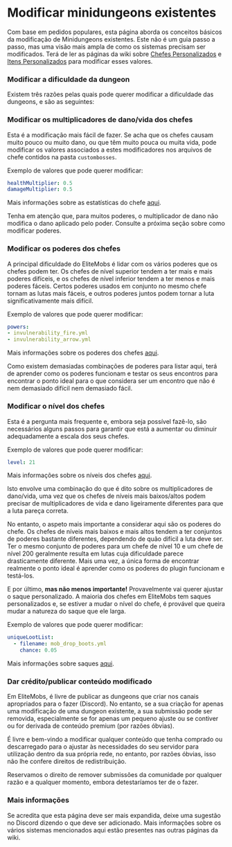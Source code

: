 # Modificar minidungeons existentes

Com base em pedidos populares, esta página aborda os conceitos básicos da modificação de Minidungeons existentes. Este não é um guia passo a passo, mas uma visão mais ampla de como os sistemas precisam ser modificados. Terá de ler as páginas da wiki sobre [Chefes Personalizados]($language$/elitemobs/creating_bosses.md) e [Itens Personalizados]($language$/elitemobs/creating_items.md) para modificar esses valores.

### Modificar a dificuldade da dungeon

Existem três razões pelas quais pode querer modificar a dificuldade das dungeons, e são as seguintes:

### Modificar os multiplicadores de dano/vida dos chefes

Esta é a modificação mais fácil de fazer. Se acha que os chefes causam muito pouco ou muito dano, ou que têm muito pouca ou muita vida, pode modificar os valores associados a estes modificadores nos arquivos de chefe contidos na pasta `custombosses`.

Exemplo de valores que pode querer modificar:
```yml
healthMultiplier: 0.5
damageMultiplier: 0.5
```
Mais informações sobre as estatísticas do chefe [aqui]($language$/elitemobs/creating_bosses.md&section=healthmultiplier).

Tenha em atenção que, para muitos poderes, o multiplicador de dano não modifica o dano aplicado pelo poder. Consulte a próxima seção sobre como modificar poderes.

### Modificar os poderes dos chefes

A principal dificuldade do EliteMobs é lidar com os vários poderes que os chefes podem ter. Os chefes de nível superior tendem a ter mais e mais poderes difíceis, e os chefes de nível inferior tendem a ter menos e mais poderes fáceis. Certos poderes usados em conjunto no mesmo chefe tornam as lutas mais fáceis, e outros poderes juntos podem tornar a luta significativamente mais difícil.

Exemplo de valores que pode querer modificar:
```yml
powers:
- invulnerability_fire.yml
- invulnerability_arrow.yml
```
Mais informações sobre os poderes dos chefes [aqui]($language$/elitemobs/creating_bosses.md&section=powers).

Como existem demasiadas combinações de poderes para listar aqui, terá de aprender como os poderes funcionam e testar os seus encontros para encontrar o ponto ideal para o que considera ser um encontro que não é nem demasiado difícil nem demasiado fácil.

### Modificar o nível dos chefes

Esta é a pergunta mais frequente e, embora seja possível fazê-lo, são necessários alguns passos para garantir que está a aumentar ou diminuir adequadamente a escala dos seus chefes.

Exemplo de valores que pode querer modificar:
```yml
level: 21
```
Mais informações sobre os níveis dos chefes [aqui]($language$/elitemobs/creating_bosses.md&section=level).

Isto envolve uma combinação do que é dito sobre os multiplicadores de dano/vida, uma vez que os chefes de níveis mais baixos/altos podem precisar de multiplicadores de vida e dano ligeiramente diferentes para que a luta pareça correta.

No entanto, o aspeto mais importante a considerar aqui são os poderes do chefe. Os chefes de níveis mais baixos e mais altos tendem a ter conjuntos de poderes bastante diferentes, dependendo de quão difícil a luta deve ser. Ter o mesmo conjunto de poderes para um chefe de nível 10 e um chefe de nível 200 geralmente resulta em lutas cuja dificuldade parece drasticamente diferente. Mais uma vez, a única forma de encontrar realmente o ponto ideal é aprender como os poderes do plugin funcionam e testá-los.

E por último, **mas não menos importante!** Provavelmente vai querer ajustar o saque personalizado. A maioria dos chefes em EliteMobs tem saques personalizados e, se estiver a mudar o nível do chefe, é provável que queira mudar a natureza do saque que ele larga.

Exemplo de valores que pode querer modificar:
```yml
uniqueLootList:
  - filename: mob_drop_boots.yml
    chance: 0.05
```
Mais informações sobre saques [aqui]($language$/elitemobs/loot_tables.md).

### Dar crédito/publicar conteúdo modificado

Em EliteMobs, é livre de publicar as dungeons que criar nos canais apropriados para o fazer (Discord). No entanto, se a sua criação for apenas uma modificação de uma dungeon existente, a sua submissão pode ser removida, especialmente se for apenas um pequeno ajuste ou se contiver ou for derivada de conteúdo premium (por razões óbvias).

É livre e bem-vindo a modificar qualquer conteúdo que tenha comprado ou descarregado para o ajustar às necessidades do seu servidor para utilização dentro da sua própria rede, no entanto, por razões óbvias, isso não lhe confere direitos de redistribuição.

Reservamos o direito de remover submissões da comunidade por qualquer razão e a qualquer momento, embora detestaríamos ter de o fazer.

### Mais informações

Se acredita que esta página deve ser mais expandida, deixe uma sugestão no Discord dizendo o que deve ser adicionado. Mais informações sobre os vários sistemas mencionados aqui estão presentes nas outras páginas da wiki.
